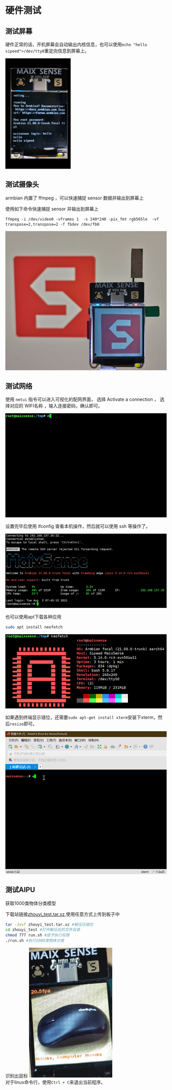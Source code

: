# 硬件测试

## 测试屏幕

硬件正常的话，开机屏幕会自动输出内核信息，也可以使用`echo "hello sipeed">/dev/tty0`重定向信息到屏幕上。

<img src="./assets/image-20210805150728052.png" alt="image-20210805150728052" style="zoom:50%;" />

## 测试摄像头

armbian 内置了 ffmpeg ，可以快速捕捉 sensor 数据并输出到屏幕上

使用如下命令快速捕捉 sensor 并输出到屏幕上

    ffmpeg -i /dev/video0 -vframes 1  -s 240*240 -pix_fmt rgb565le  -vf transpose=2,transpose=2 -f fbdev /dev/fb0


![image-20210805165654537](./assets/image-20210805165654537.png)

## 测试网络

使用 `nmtui` 指令可以进入可视化的配网界面，
选择 Activate a connection ， 选择对应的 WIFI名称 ，输入连接密码，确认即可。

![202108051626](./assets/202108051626.gif)



设置完毕后使用 ifconfig 查看本机操作，然后就可以使用 ssh 等操作了。

![image-20210805162936212](./assets/image-20210805162936212.png)

也可以使用apt下载各种应用

```bash
sudo apt install neofetch
```

![image-20210805165620823](./assets/image-20210805165620823.png)

如果遇到终端显示错位，还需要`sudo apt-get install xterm`安装下xterm，然后`resize`即可。

![202108061015](./assets/202108061015.gif)

## 测试AIPU

获取1000类物体分类模型

下载站链接[zhouyi_test.tar.xz](https://dl.sipeed.com/shareURL/MaixII/MaixII-A/example),使用任意方式上传到板子中

```bash
tar -Jxvf zhouyi_test.tar.xz #解压压缩包
cd zhouyi_test #打开解压后的文件目录
chmod 777 run.sh #授予执行权限
./run.sh #执行1000类物体分类
```
识别出鼠标
<img src="./assets/recognize_mouse.jpg" alt="识别鼠标" style="zoom:65%;"> <br>
对于linux命令行，使用`Ctrl + C`来退出当前程序。